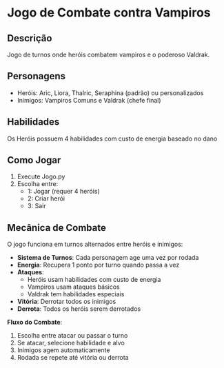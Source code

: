 # Jogo de Combate contra Vampiros

## Descrição
Jogo de turnos onde heróis combatem vampiros e o poderoso Valdrak.

## Personagens
- Heróis: Aric, Liora, Thalric, Seraphina (padrão) ou personalizados
- Inimigos: Vampiros Comuns e Valdrak (chefe final)

## Habilidades
Os Heróis possuem 4 habilidades com custo de energia baseado no dano

## Como Jogar
1. Execute Jogo.py
2. Escolha entre:
   - 1: Jogar (requer 4 heróis)
   - 2: Criar herói
   - 3: Sair

## Mecânica de Combate

O jogo funciona em turnos alternados entre heróis e inimigos:

- **Sistema de Turnos**: Cada personagem age uma vez por rodada
- **Energia**: Recupera 1 ponto por turno quando passa a vez
- **Ataques**:
  - Heróis usam habilidades com custo de energia
  - Vampiros usam ataques básicos
  - Valdrak tem habilidades especiais
- **Vitória**: Derrotar todos os inimigos
- **Derrota**: Todos os heróis serem derrotados

**Fluxo do Combate**:
1. Escolha entre atacar ou passar o turno
2. Se atacar, selecione habilidade e alvo
3. Inimigos agem automaticamente
4. Rodada se repete até vitória ou derrota